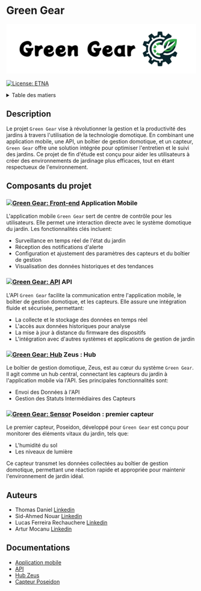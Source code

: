# Green Gear

![green gear](ressources/assets/greengear_readme-logo.png)

[![License: ETNA](https://img.shields.io/badge/LICENSE-ETNA-blue)](LICENSE)

<details>
  <summary>Table des matiers</summary>
  <ol>
    <li>
      <a href="#description">Description</a>
    </li>
    <li>
      <a href="#composants-du-projet">Composants du projet</a>
      <ul>
        <li><a href="#application-mobile">Application Mobile</a></li>
        <li><a href="#api">API</a></li>
        <li><a href="#zeus:-hub">Zeus: Hub</a></li>
        <li><a href="#Poseidon:-premier-capteur">Poseidon: premier capteur</a></li>
      </ul>
    </li>
    <li><a href="#auteurs">Auteurs</a></li>
    <li><a href="#Documentations">Documentations</a></li>
  </ol>
</details>

## Description

Le projet `Green Gear` vise à révolutionner la gestion et la productivité des jardins à travers l'utilisation de la technologie domotique. En combinant une application mobile, une API, un boîtier de gestion domotique, et un capteur, `Green Gear` offre une solution intégrée pour optimiser l'entretien et le suivi des jardins. Ce projet de fin d'étude est conçu pour aider les utilisateurs à créer des environnements de jardinage plus efficaces, tout en étant respectueux de l'environnement.

## Composants du projet

### [![Green Gear: Front-end](https://img.shields.io/badge/APP-1.6-green)](mobile-front-end/) Application Mobile

L'application mobile `Green Gear` sert de centre de contrôle pour les utilisateurs. Elle permet une interaction directe avec le système domotique du jardin. Les fonctionnalités clés incluent:
* Surveillance en temps réel de l'état du jardin
* Réception des notifications d'alerte
* Configuration et ajustement des paramètres des capteurs et du boîtier de gestion
* Visualisation des données historiques et des tendances

### [![Green Gear: API](https://img.shields.io/badge/API-1.8-green)](GreenGearAPI/) API

L'API `Green Gear` facilite la communication entre l'application mobile, le boîtier de gestion domotique, et les capteurs. Elle assure une intégration fluide et sécurisée, permettant:
* La collecte et le stockage des données en temps réel
* L'accès aux données historiques pour analyse
* La mise à jour à distance du firmware des dispositifs
* L'intégration avec d'autres systèmes et applications de gestion de jardin

### [![Green Gear: Hub](https://img.shields.io/badge/HUB-1.2-green)](Hub_Zeus/) Zeus : Hub 

Le boîtier de gestion domotique, Zeus, est au cœur du système `Green Gear`. Il agit comme un hub central, connectant les capteurs du jardin à l'application mobile via l'API. Ses principales fonctionnalités sont:
* Envoi des Données à l'API
* Gestion des Statuts Intermédiaires des Capteurs

### [![Green Gear: Sensor](https://img.shields.io/badge/Sensor-0.2-green)](Capteur_poseidon/) Poseidon : premier capteur

Le premier capteur, Poseidon, développé pour `Green Gear` est conçu pour monitorer des éléments vitaux du jardin, tels que:
* L'humidité du sol
* Les niveaux de lumière

Ce capteur transmet les données collectées au boîtier de gestion domotique, permettant une réaction rapide et appropriée pour maintenir l'environnement de jardin idéal.

## Auteurs

- Thomas Daniel [Linkedin](https://www.linkedin.com/in/thomas-daniel-607545203/)
- Sid-Ahmed Nouar [Linkedin](https://www.linkedin.com/in/sid-ahmed-nouar-4347b5159/)
- Lucas Ferreira Rechauchere [Linkedin](https://www.linkedin.com/in/lucas-rechauchere/)
- Artur Mocanu [Linkedin](https://www.linkedin.com/in/artur-mocanu-7bb6131aa/)

## Documentations

- [Application mobile](./mobile-front-end/README.md)
- [API](./GreenGearAPI/README.md)
- [Hub Zeus](./Hub_Zeus/README.md)
- [Capteur Poseidon](./Capteur_Poseidon/README.md)
